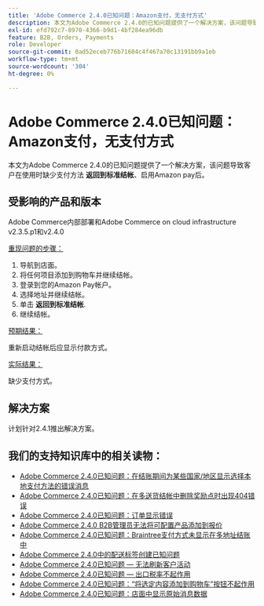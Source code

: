 ```yaml
---
title: 'Adobe Commerce 2.4.0已知问题：Amazon支付，无支付方式'
description: 本文为Adobe Commerce 2.4.0的已知问题提供了一个解决方案，该问题导致客户在启用Amazon支付后使用**返回标准结帐**时缺少支付方法。
exl-id: efd792c7-8970-4366-b9d1-4bf284ea96db
feature: B2B, Orders, Payments
role: Developer
source-git-commit: 0ad52eceb776b71604c4f467a70c13191bb9a1eb
workflow-type: tm+mt
source-wordcount: '304'
ht-degree: 0%

---
```


# Adobe Commerce 2.4.0已知问题：Amazon支付，无支付方式

本文为Adobe Commerce 2.4.0的已知问题提供了一个解决方案，该问题导致客户在使用时缺少支付方法 **返回到标准结帐**、启用Amazon pay后。

## 受影响的产品和版本

Adobe Commerce内部部署和Adobe Commerce on cloud infrastructure v2.3.5.p1和v2.4.0

<u>重现问题的步骤：</u>

1. 导航到店面。
1. 将任何项目添加到购物车并继续结帐。
1. 登录到您的Amazon Pay帐户。
1. 选择地址并继续结帐。
1. 单击 **返回到标准结帐**.
1. 继续结帐。

<u>预期结果：</u>

重新启动结帐后应显示付款方式。

<u>实际结果：</u>

缺少支付方式。

## 解决方案

计划针对2.4.1推出解决方案。

## 我们的支持知识库中的相关读物：

* [Adobe Commerce 2.4.0已知问题：在结账期间为某些国家/地区显示选择本地支付方法的错误消息](/help/troubleshooting/payments/magento-2-4-0-checkout-error-selecting-local-payments.md)
* [Adobe Commerce 2.4.0已知问题：在多送货结帐中删除奖励点时出现404错误](/help/troubleshooting/storefront/magento-2-4-0-404-error-removing-rewards-points-on-multi-shipping-checkout.md)
* [Adobe Commerce 2.4.0已知问题：订单显示错误](/help/troubleshooting/storefront/magento-2-4-0-known-issue-orders-display-error.md)
* [Adobe Commerce 2.4.0 B2B管理员无法将可配置产品添加到报价](/help/troubleshooting/miscellaneous/magento-2-4-0-b2b-admin-can-t-add-configurable-product-to-quote.md)
* [Adobe Commerce 2.4.0已知问题：Braintree支付方式未显示在多地址结账中](/help/troubleshooting/payments/magento-2-4-0-braintree-not-in-multiple-addresses-checkout.md)
* [Adobe Commerce 2.4.0中的配送标签创建已知问题](/help/troubleshooting/known-issues-patches-attached/shipping-labels-creation-known-issue-in-magento-2-4-0.md)
* [Adobe Commerce 2.4.0已知问题 — 无法刷新客户活动](/help/troubleshooting/miscellaneous/magento-2-4-0-refresh-on-customer-activities-does-not-work.md)
* [Adobe Commerce 2.4.0已知问题 — 出口税率不起作用](/help/troubleshooting/miscellaneous/magento-2-4-0-known-issue-export-tax-rates-does-not-work.md)
* [Adobe Commerce 2.4.0已知问题：“将选定内容添加到购物车”按钮不起作用](/help/troubleshooting/miscellaneous/magento-2-4-0-add-selections-to-my-cart-does-not-work.md)
* [Adobe Commerce 2.4.0已知问题：店面中显示原始消息数据](/help/troubleshooting/storefront/magento-2-4-0-issue-storefront-raw-message-data-display.md)
